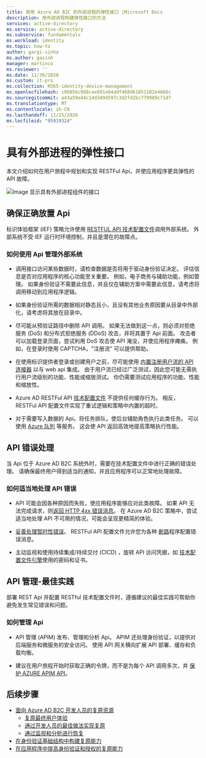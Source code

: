 ```yaml
---
title: 使用 Azure AD B2C 的外部进程的弹性接口 |Microsoft Docs
description: 用外部进程构建弹性接口的方法
services: active-directory
ms.service: active-directory
ms.subservice: fundamentals
ms.workload: identity
ms.topic: how-to
author: gargi-sinha
ms.author: gasinh
manager: martinco
ms.reviewer: ''
ms.date: 11/30/2020
ms.custom: it-pro
ms.collection: M365-identity-device-management
ms.openlocfilehash: c96856c988cae891e64ddf460d61851102e4666c
ms.sourcegitcommit: a43a59e44c14d349d597c3d2fd2bc779989c71d7
ms.translationtype: MT
ms.contentlocale: zh-CN
ms.lasthandoff: 11/25/2020
ms.locfileid: "95919324"
---
```

# <a name="resilient-interfaces-with-external-processes"></a>具有外部进程的弹性接口

本文介绍如何在用户旅程中规划和实现 RESTFul Api，并使应用程序更具弹性的 API 故障。

![Image 显示具有外部进程组件的接口](media/resilient-external-processes/external-processes-architecture.png)

## <a name="ensure-correct-placement-of-the-apis"></a>确保正确放置 Api

标识体验框架 (IEF) 策略允许使用 [RESTFUL API 技术配置文件](https://docs.microsoft.com/azure/active-directory-b2c/restful-technical-profile)调用外部系统。 外部系统不受 IEF 运行时环境控制，并且是潜在的故障点。

### <a name="how-to-manage-external-systems-using-apis"></a>如何使用 Api 管理外部系统

- 调用接口访问某些数据时，请检查数据是否将用于驱动身份验证决定。 评估信息是否对应用程序的核心功能至关重要。 例如，电子商务与辅助功能，例如管理。 如果身份验证不需要此信息，并且仅在辅助方案中需要此信息，请考虑将调用移动到应用程序逻辑。

- 如果身份验证所需的数据相对静态且小，且没有其他业务原因要从目录中外部化，请考虑将其放在目录中。

- 尽可能从预验证路径中删除 API 调用。 如果无法做到这一点，则必须对拒绝服务 (DoS) 和分布式拒绝服务 (DDoS) 攻击，并将其置于 Api 前面。 攻击者可以加载登录页面，尝试利用 DoS 攻击使 API 淹没，并使应用程序瘫痪。 例如，在登录时使用 CAPTCHA，"注册流" 可以提供帮助。

- 在使用标识提供者登录或创建用户之前，尽可能使用 [内置注册用户流的 API 连接器](https://docs.microsoft.com/azure/active-directory-b2c/api-connectors-overview) 以与 web api 集成。 由于用户流已经过广泛测试，因此您可能无需执行用户流级别的功能、性能或缩放测试。 你仍需要测试应用程序的功能、性能和缩放性。

- Azure AD RESTFul API [技术配置文件](https://docs.microsoft.com/azure/active-directory-b2c/restful-technical-profile) 不提供任何缓存行为。 相反，RESTFul API 配置文件实现了重试逻辑和策略中内置的超时。

- 对于需要写入数据的 Api，将任务排队，使后台辅助角色执行此类任务。 可以使用 [Azure 队列](https://docs.microsoft.com/azure/storage/queues/storage-queues-introduction) 等服务。 这会使 API 返回高效地提高策略执行性能。  

## <a name="api-error-handling"></a>API 错误处理

当 Api 位于 Azure AD B2C 系统外时，需要在技术配置文件中进行正确的错误处理。 请确保最终用户得到适当的通知，并且应用程序可以正常地处理故障。

### <a name="how-to-gracefully-handle-api-errors"></a>如何适当地处理 API 错误

- API 可能会因各种原因而失败，使应用程序能够应对此类故障。 如果 API 无法完成请求，则[返回 HTTP 4xx 错误消息](https://docs.microsoft.com/azure/active-directory-b2c/restful-technical-profile#returning-validation-error-message)。 在 Azure AD B2C 策略中，尝试适当地处理 API 不可用的情况，可能会呈现更精简的体验。

- [妥善处理暂时性错误](https://docs.microsoft.com/azure/active-directory-b2c/restful-technical-profile#error-handling)。 RESTFul API 配置文件允许您为各种 [断路](https://docs.microsoft.com/azure/architecture/patterns/circuit-breaker)程序配置错误消息。

- 主动监视和使用持续集成/持续交付 (CICD) ，旋转 API 访问凭据，如 [技术配置文件引擎](https://docs.microsoft.com/azure/active-directory-b2c/restful-technical-profile)使用的密码和证书。

## <a name="api-management---best-practices"></a>API 管理-最佳实践

部署 REST Api 并配置 RESTful 技术配置文件时，遵循建议的最佳实践可帮助你避免发生常见错误和问题。

### <a name="how-to-manage-apis"></a>如何管理 Api

- API 管理 (APIM) 发布、管理和分析 Api。 APIM 还处理身份验证，以提供对后端服务和微服务的安全访问。 使用 API 网关横向扩展 API 部署、缓存和负载均衡。

- 建议在用户旅程开始时获取正确的令牌，而不是为每个 API 调用多次，并 [保护 AZURE APIM API](https://docs.microsoft.com/azure/active-directory-b2c/secure-api-management?tabs=app-reg-ga)。

## <a name="next-steps"></a>后续步骤

- [面向 Azure AD B2C 开发人员的复原资源](resilience-b2c.md)
  - [复原最终用户体验](resilient-end-user-experience.md)
  - [通过开发人员的最佳做法实现复原](resilience-b2c-developer-best-practices.md)
  - [通过监视和分析进行恢复](resilience-with-monitoring-alerting.md)
- [在身份验证基础结构中构建复原能力](resilience-in-infrastructure.md)
- [在应用程序中提高身份验证和授权的复原能力](resilience-app-development-overview.md)
